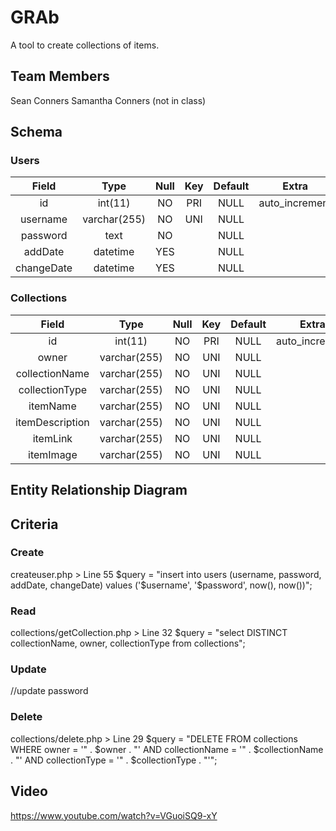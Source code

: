 # GRAb
A tool to create collections of items.

## Team Members
Sean Conners
Samantha Conners (not in class)

## Schema

### Users

| Field | Type | Null | Key | Default | Extra |
|:--:|:--:|:--:|:--:|:--:|:--:|
| id | int(11) | NO | PRI | NULL | auto_increment |
| username | varchar(255) | NO | UNI | NULL |   |
| password | text | NO |   | NULL |   |
| addDate | datetime | YES |   | NULL |   |
| changeDate | datetime | YES |   | NULL |   |

### Collections

| Field | Type | Null | Key | Default | Extra |
|:--:|:--:|:--:|:--:|:--:|:--:|
| id | int(11) | NO | PRI | NULL | auto_increment |
| owner | varchar(255) | NO | UNI | NULL |   |
| collectionName | varchar(255) | NO | UNI | NULL |   |
| collectionType | varchar(255) | NO | UNI | NULL |   |
| itemName | varchar(255) | NO | UNI | NULL |   |
| itemDescription | varchar(255) | NO | UNI | NULL |   |
| itemLink | varchar(255) | NO | UNI | NULL |   |
| itemImage | varchar(255) | NO | UNI | NULL |   |


## Entity Relationship Diagram


## Criteria

### Create

createuser.php > Line 55
$query = "insert into users (username, password, addDate, changeDate) values ('$username', '$password', now(), now())";

### Read

collections/getCollection.php > Line 32
$query = "select DISTINCT collectionName, owner, collectionType from collections";

### Update

//update password

### Delete

collections/delete.php > Line 29
$query = "DELETE FROM collections WHERE owner = '" . $owner . "' AND collectionName = '" . $collectionName . "' AND collectionType = '" . $collectionType . "'";

## Video

https://www.youtube.com/watch?v=VGuoiSQ9-xY
